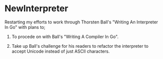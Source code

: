 # NewInterpreter

Restarting my efforts to work through Thorsten Ball's "Writing An Interpreter In Go" with plans to;

1) To procede on with Ball's "Writing A Compiler In Go".

2) Take up Ball's challenge for his readers to refactor the interpreter to accept Unicode instead of just ASCII
characters.